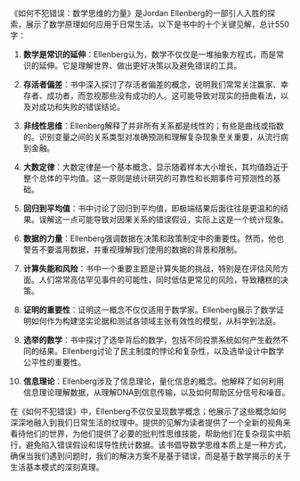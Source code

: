 《如何不犯错误：数学思维的力量》是Jordan Ellenberg的一部引人入胜的探索，展示了数学原理如何应用于日常生活。以下是书中的十个关键见解，总计550字：

1. **数学是常识的延伸**：Ellenberg认为，数学不仅仅是一堆抽象方程式，而是常识的延伸。它是理解世界、做出更好决策以及避免错误的工具。

2. **存活者偏差**：书中深入探讨了存活者偏差的概念，说明我们常常关注赢家、幸存者、成功者，而忽视那些没有成功的人。这可能导致对现实的扭曲看法，以及对成功和失败的错误结论。

3. **非线性思维**：Ellenberg解释了并非所有关系都是线性的；有些是曲线或指数的。识别变量之间的关系类型对准确预测和理解复杂现象至关重要，从流行病到金融。

4. **大数定律**：大数定律是一个基本概念，显示随着样本大小增长，其均值趋近于整个总体的平均值。这一原则是统计研究的可靠性和长期事件可预测性的基础。

5. **回归到平均值**：书中讨论了回归到平均值，即极端结果后面往往是更温和的结果。误解这一点可能导致对因果关系的错误假设，实际上这是一个统计现象。

6. **数据的力量**：Ellenberg强调数据在决策和政策制定中的重要性。然而，他也警告不要滥用数据，并重视理解我们使用的数据的背景和限制。

7. **计算失能和风险**：书中一个重要主题是计算失能的挑战，特别是在评估风险方面。人们常常高估罕见事件的可能性，同时低估更常见的风险，导致糟糕的决策。

8. **证明的重要性**：证明这一概念不仅仅适用于数学家。Ellenberg展示了数学证明如何作为构建坚实论据和测试各领域主张有效性的模型，从科学到法庭。

9. **选举的数学**：书中探讨了选举背后的数学，包括不同投票系统如何产生截然不同的结果。Ellenberg讨论了民主制度的悖论和复杂性，以及选举设计中数学公平性的重要性。

10. **信息理论**：Ellenberg涉及了信息理论，量化信息的概念。他解释了如何利用信息理论理解数据，从理解DNA到信息传输，以及如何帮助区分信号和噪音。

在《如何不犯错误》中，Ellenberg不仅仅呈现数学概念；他展示了这些概念如何深深地融入到我们日常生活的纹理中。提供的见解为读者提供了一个全新的视角来看待他们的世界，为他们提供了必要的批判性思维技能，帮助他们在复杂现实中航行，避免陷入错误假设和误导性统计数据。该书倡导数学思维本质上是一种方式，确保当我们遇到问题时，我们的解决方案不是基于错误，而是基于数学揭示的关于生活基本模式的深刻真理。
